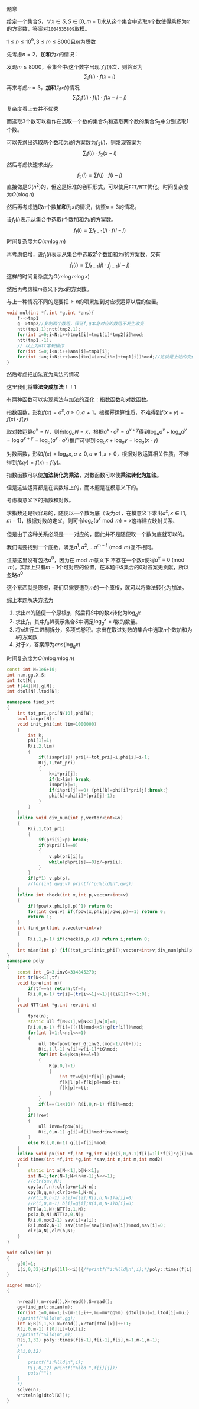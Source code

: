 
<!--more-->

题意

给定一个集合$S$，$\forall x \in S,S\in [0,m-1]$求从这个集合中选取$n$个数使得乘积为$x$的方案数，答案对`1004535809`取模。

$1\leq n\leq 10^9,3\leq m\leq 8000$且$m$为质数

先考虑$n=2$，**加和**为$x$的情况：

发现$m\leq 8000$，令集合中$i$这个数字出现了$f(i)$次，则答案为
$$
\sum _i f(i)\cdot f(x-i)
$$
再来考虑$n=3$，**加和**为$x$的情况
$$
\sum_i \sum_j f(i)\cdot f(j)\cdot f(x-i-j)
$$
复杂度看上去并不优秀

而选取$3$个数可以看作在选取一个数的集合$S_1$和选取两个数的集合$S_2$中分别选取$1$个数。

可以先求出选取两个数和为$i$的方案数为$f_2(i)$，则发现答案为
$$
\sum_i f(i)\cdot f_2(x-i)
$$
然后考虑快速求出$f_2$
$$
f_2(i)=\sum f(j)\cdot f(i-j)
$$
直接做是$O(n^2)$的，但这是标准的卷积形式，可以使用`FFT/NTT`优化。时间复杂度为$O(n\log n)$

然后再考虑选取$n$个数**加和**为$x$的情况，仿照$n=3$的情况。

设$f_t(i)$表示从集合中选取$t$个数加和为$i$的方案数。
$$
f_t(i)=\sum f_{t-1}(j) \cdot f(i-j)
$$
时间复杂度为$O(xm\log m)$

再考虑倍增，设$f_t(i)$表示从集合中选取$2^t$个数加和为$i$的方案数，又有
$$
f_t(i)=\sum f_{t-1}(j)\cdot f_{j-1}(i-j)
$$
这样的时间复杂度为$O(m\log m \log x)$

然后再考虑模$m$意义下为$x$的方案数。

与上一种情况不同的是要把$\ge n$的项累加到对应模运算以后的位置。

```c++
void mul(int *f,int *g,int *ans){
	f-->tmp1
    g-->tmp2//复制两个数组，保证f,g本身对应的数组不发生改变
    ntt(tmp1,1);ntt(tmp2,1);
    for(int i=0;i<N;i++)tmp1[i]=tmp1[i]*tmp2[i]%mod;
    ntt(tmp1,-1);
	// 以上为ntt常规操作
    for(int i=0;i<n;i++)ans[i]=tmp1[i];
    for(int i=n;i<N;i++)ans[i%n]=(ans[i%n]+tmp1[i])%mod;//这就是上述的变化
}
```

然后考虑把加法变为乘法的情况.

这里我们将**乘法变成加法**！！1

有两种函数可以实现乘法与加法的互化：指数函数和对数函数。

指数函数，形如$f(x)=a^x,a\ge 0,a\neq 1$，根据幂运算性质，不难得到$f(x+y)=f(x)\cdot f(y)$

取对数运算$a^x=N$，则有$\log_a N=x$，根据$a^x\cdot a^y=a^{x+y}$得到$\log_a a^x+\log_a a^y=\log a^{x+y} =\log_a(a^x\cdot a^y)$推广可得到$\log_a x+\log_a y=\log_a(x\cdot y)$

对数函数，形如$f(x)=\log_a x,a\ge 0,a\neq 1,x>0$，根据对数运算相关性质，不难得到$f(xy)=f(x)+f(y)$。

指数函数可以使**加法转化为乘法**，对数函数可以使**乘法转化为加法**。



但是这些运算都是在实数域上的，而本题是在模意义下的。

考虑模意义下的指数和对数。

求指数还是很容易的，随便以一个数为底（设为$a$），在模意义下求出$a^x,x\in [1,m-1]$，根据对数的定义，则可令$\log_a(a^x\bmod m)=x$这样建立映射关系、

但是由于这种关系必须是一一对应的，因此并不是随便取一个数为底就可以的。

我们需要找到一个底数，满足$a^1,a^2,\ldots a^{m-1}\pmod m$互不相同。

注意这里没有包括$a^0$，因为在$\bmod m$意义下	不存在一个数$x$使得$a^x\equiv 0\pmod 	m$。实际上只有$m-1$个可对应的位置，在本题中$S$集合的$0$对答案无贡献，所以忽略$a^0$

这个东西就是原根，我们只需要遭到$m$的一个原根，就可以将乘法转化为加法。

综上本题解决方法为

1. 求出$m$的随便一个原根$g$，然后将$S$中的数$x$转化为$\log_g x$
2. 求出$f_t$，其中$f_0(i)$表示集合$S$中满足$\log_g ^x=i$数的数量。
3. 将$n$进行二进制拆分，多项式卷积。求出在取过对数的集合中选取$n$个数加和为$i$的方案数
4. 对于$x$，答案即为$ans(\log_gx)$

时间复杂度为$O(m\log m \log n)$

```c++
const int N=1e6+10;
int n,m,gg,X,S;
int tot[N];
int f[44][N],g[N];
int dtol[N],ltod[N];

namespace find_prt
{
	int tot_pri,pri[N/10],phi[N];
	bool isnpr[N];
	void init_phi(int lim=1000000)
	{
		int k;
		phi[1]=1;
		R(i,2,lim) 
		{
			if(!isnpr[i]) pri[++tot_pri]=i,phi[i]=i-1;
			R(j,1,tot_pri) 
			{
				k=i*pri[j];
				if(k>lim) break;
				isnpr[k]=1;
				if(i%pri[j]==0) {phi[k]=phi[i]*pri[j];break;}
				phi[k]=phi[i]*(pri[j]-1);
			}
		}
	}
	inline void div_num(int p,vector<int>&v)
	{
		R(i,1,tot_pri) 
		{
			if(pri[i]>p) break;
			if(p%pri[i]==0) 
			{
				v.pb(pri[i]);
				while(p%pri[i]==0)p/=pri[i];
			}
		}
		if(p^1) v.pb(p);
		//for(int qwq:v) printf("p:%lld\n",qwq);
	}
	inline int check(int x,int p,vector<int>v) 
	{
		if(fpow(x,phi[p],p)^1) return 0;
		for(int qwq:v) if(fpow(x,phi[p]/qwq,p)==1) return 0;
		return 1;
	}
	int find_prt(int p,vector<int>v)
	{	
		R(i,1,p-1) if(check(i,p,v)) return i;return 0;
	}
	int mian(int p) {if(!tot_pri)init_phi();vector<int>v;div_num(phi[p],v);return find_prt(p,v);}
}	
namespace poly
{
	const int _G=3,invG=334845270;
	int tr[N<<1],tf;
	void tpre(int n){
		if(tf==n) return;tf=n;
		R(i,0,n-1) tr[i]=(tr[i>>1]>>1)|((i&1)?n>>1:0);
	}
	void NTT(int *g,int rev,int n)
	{
		tpre(n);
		static ull f[N<<1],w[N<<1];w[0]=1;
		R(i,0,n-1) f[i]=(((ll)mod<<5)+g[tr[i]])%mod;
		for(int l=1;l<n;l<<=1)
		{
			ull tG=fpow(rev?_G:invG,(mod-1)/(l+l));
			R(i,1,l-1) w[i]=w[i-1]*tG%mod;
			for(int k=0;k<n;k+=l+l)
			{
				R(p,0,l-1) 
				{
					int tt=w[p]*f[k|l|p]%mod;
					f[k|l|p]=f[k|p]+mod-tt;
					f[k|p]+=tt;
				}
			}
			if(l==(1<<10)) R(i,0,n-1) f[i]%=mod;
		}
		if(!rev) 
		{
			ull invn=fpow(n);
			R(i,0,n-1) g[i]=f[i]%mod*invn%mod;
		}
		else R(i,0,n-1) g[i]=f[i]%mod;
	}
	inline void px(int *f,int *g,int n){R(i,0,n-1)f[i]=1ll*f[i]*g[i]%mod;}
	void times(int *f,int *g,int *sav,int n,int m,int mod2)
	{
		static int a[N<<1],b[N<<1];
		int N=1;for(N=1;N<(n+m-1);N<<=1);
		//clr(sav,N);
		cpy(a,f,n);clr(a+n+1,N-n);
		cpy(b,g,m);clr(b+m+1,N-m);
		//R(i,0,n-1) a[i]=f[i];R(i,n,N-1)a[i]=0;
		//R(i,0,m-1) b[i]=g[i];R(i,m,N-1)b[i]=0;
		NTT(a,1,N);NTT(b,1,N);
		px(a,b,N);NTT(a,0,N);
		R(i,0,mod2-1) sav[i]=a[i];
		R(i,mod2,N-1) sav[i%n]=(sav[i%n]+a[i])%mod,sav[i]=0;
		clr(a,N),clr(b,N);
	}
}	

void solve(int p) 
{
	g[0]=1;
	L(i,0,32){if(p&(1ll<<i)){/*printf("i:%lld\n",i);*/poly::times(f[i],g,g,m-1,m-1,m-1);}/*printf("i:%lld\n",i); R(j,0,12)printf("%lld ",g[j]);puts("");*/}
}

signed main()
{

	n=read(),m=read(),X=read(),S=read();
	gg=find_prt::mian(m);
	for(int i=0,mu=1;i<(m-1);i++,mu=mu*gg%m) {dtol[mu]=i,ltod[i]=mu;}
	//printf("%lld\n",gg);
	int x;R(i,1,S) x=read(),x?tot[dtol[x]]++:1;
	R(i,0,m-1) f[0][i]=tot[i];
	//printf("%lld\n",m);
	R(i,1,32) poly::times(f[i-1],f[i-1],f[i],m-1,m-1,m-1);
	/*
	R(i,0,32)
	{
		printf("i:%lld\n",i);
		R(j,0,12) printf("%lld ",f[i][j]);
		puts("");
	} 
	*/
	solve(n);
	writeln(g[dtol[X]]);
}	
```

